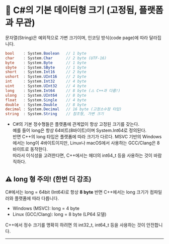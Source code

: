 # 📌 C#의 기본 데이터형 크기 (고정됨, 플랫폼과 무관)
 문자열(String)은 예외적으로 가변 크기이며, 인코딩 방식(code page)에 따라 달라집니다.

```csharp
bool    : System.Boolean   // 1 byte
char    : System.Char      // 2 byte (UTF-16)
byte    : System.Byte      // 1 byte
sbyte   : System.SByte     // 1 byte
short   : System.Int16     // 2 byte
ushort  : System.UInt16    // 2 byte
int     : System.Int32     // 4 byte
uint    : System.UInt32    // 4 byte
long    : System.Int64     // 8 byte (⚠️ C++과 다름!)
ulong   : System.UInt64    // 8 byte
float   : System.Single    // 4 byte
double  : System.Double    // 8 byte
decimal : System.Decimal   // 16 byte (고정소수점 타입)
string  : System.String    // 참조형, 가변 크기
```

- C#의 기본 정수형들은 플랫폼에 관계없이 항상 고정된 크기를 갖는다.   
예를 들어 long은 항상 64비트(8바이트)이며 System.Int64로 정의된다.  
반면 C++의 long 타입은 플랫폼에 따라 크기가 다르다. 
MSVC 기반의 Windows에서는 long이 4바이트이지만, Linux나 macOS에서 사용하는 GCC/Clang은 8바이트로 동작한다.  
따라서 이식성을 고려한다면, C++에서는 <cstdint> 헤더의 int64_t 등을 사용하는 것이 바람직하다.  

## ⚠️ long 형 주의! (한번 더 강조)
C#에서는 long = 64bit (Int64)로 항상 **8 byte** 반면 C++에서는 long 크기가 컴파일러와 플랫폼에 따라 다릅니다.
- Windows (MSVC): long = 4 byte
- Linux (GCC/Clang): long = 8 byte (LP64 모델)

C++에서 정수 크기를 명확히 하려면 <cstdint>의 int32_t, int64_t 등을 사용하는 것이 안전합니다.

---



